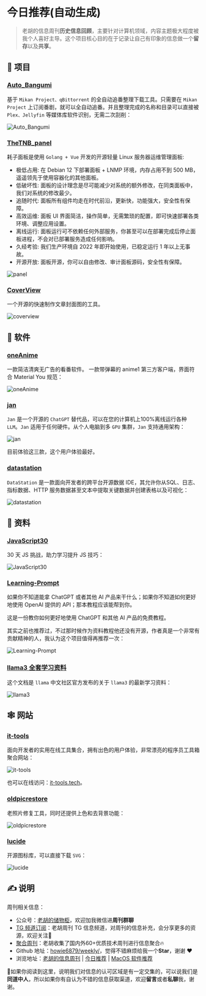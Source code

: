 # 今日推荐(自动生成)

> 老胡的信息周刊**历史信息回顾**，主要针对计算机领域，内容主题极大程度被我个人喜好主导。这个项目核心目的在于记录让自己有印象的信息做一个**留存**以及**共享**。


## 🎯 项目 

### [Auto_Bangumi](https://github.com/EstrellaXD/Auto_Bangumi)

基于 `Mikan Project、qBittorrent` 的全自动追番整理下载工具。只需要在 `Mikan Project` 上订阅番剧，就可以全自动追番。并且整理完成的名称和目录可以直接被 `Plex、Jellyfin` 等媒体库软件识别，无需二次刮削：

![Auto_Bangumi](https://images-1252557999.file.myqcloud.com/uPic/Auto_Bangumi.png) 

### [TheTNB_panel](https://github.com/TheTNB/panel)

耗子面板是使用 `Golang + Vue` 开发的开源轻量 Linux 服务器运维管理面板:

- 极低占用: 在 Debian 12 下部署面板 + LNMP 环境，内存占用不到 500 MB，遥遥领先于使用容器化的其他面板。
- 低破坏性: 面板的设计理念是尽可能减少对系统的额外修改，在同类面板中，我们对系统的修改最少。
- 追随时代: 面板所有组件均走在时代前沿，更新快，功能强大，安全性有保障。
- 高效运维: 面板 UI 界面简洁，操作简单，无需繁琐的配置，即可快速部署各类环境、调整应用设置。
- 离线运行: 面板运行可不依赖任何外部服务，你甚至可以在部署完成后停止面板进程，不会对已部署服务造成任何影响。
- 久经考验: 我们生产环境自 2022 年即开始使用，已稳定运行 1 年以上无事故。
- 开源开放: 面板开源，你可以自由修改、审计面板源码，安全性有保障。

![panel](https://images-1252557999.file.myqcloud.com/uPic/panel.png) 

### [CoverView](https://github.com/rutikwankhade/CoverView)

一个开源的快速制作文章封面图的工具。

![coverview](https://images-1252557999.file.myqcloud.com/uPic/coverview.jpg) 

## 🤖 软件 

### [oneAnime](https://github.com/Predidit/oneAnime)

一款简洁清爽无广告的看番软件。 一款带弹幕的 anime1 第三方客户端，界面符合 Material You 规范：

![oneAnime](https://images-1252557999.file.myqcloud.com/uPic/oneAnime.jpg) 

### [jan](https://github.com/janhq/jan)

`Jan` 是一个开源的 `ChatGPT` 替代品，可以在您的计算机上100%离线运行各种 `LLM`。`Jan` 适用于任何硬件。从个人电脑到多 `GPU` 集群，`Jan` 支持通用架构：

![jan](https://images-1252557999.file.myqcloud.com/uPic/jan.jpg)

目前体验这三款，这个用户体验最好。 

### [datastation](https://github.com/multiprocessio/datastation)

`DataStation` 是一款面向开发者的跨平台开源数据 IDE，其允许你从SQL、日志、指标数据、HTTP 服务数据甚至文本中提取关键数据并创建表格以及可视化：

![datastation](https://images-1252557999.file.myqcloud.com/uPic/datastation.jpg) 

## 👀 资料 

### [JavaScript30](https://github.com/wesbos/JavaScript30)

30 天 JS 挑战，助力学习提升 JS 技巧：

![JavaScript30](https://images-1252557999.file.myqcloud.com/uPic/JavaScript30.png) 

### [Learning-Prompt](https://github.com/thinkingjimmy/Learning-Prompt)

如果你不知道能拿 ChatGPT 或者其他 AI 产品来干什么；如果你不知道如何更好地使用 OpenAI 提供的 API；那本教程应该能帮到你。

这是一份教你如何更好地使用 ChatGPT 和其他 AI 产品的免费教程。

其实之前也推荐过，不过那时候作为资料教程他还没有开源，作者真是一个非常有贡献精神的人，我认为这个项目值得再推荐一次：

![Learning-Prompt](https://images-1252557999.file.myqcloud.com/uPic/Learning-Prompt.jpg) 

### [llama3 全套学习资料](https://chinesellama.feishu.cn/wiki/XBKPwbhWriWCfrkmJhfcrS9Rnqc)

这个文档是 `llama` 中文社区官方发布的关于 `llama3` 的最新学习资料：

![llama3](https://images-1252557999.file.myqcloud.com/uPic/llama3.jpg) 

## 🕸 网站 

### [it-tools](https://it-tools.tech/)

面向开发者的实用在线工具集合，拥有出色的用户体验，非常漂亮的程序员工具箱聚合网站：

![it-tools](https://images-1252557999.file.myqcloud.com/uPic/it-tools.jpg)

也可以在线访问：[it-tools.tech](https://it-tools.tech/)。 

### [oldpicrestore](https://www.oldpicrestore.com/restore?id=1&type=Restore-Photo)

老照片修复工具，同时还提供上色和去背景功能：

![oldpicrestore](https://images-1252557999.file.myqcloud.com/uPic/oldpicrestore.jpg) 

### [lucide](https://lucide.dev/)

开源图标库，可以直接下载 `SVG`：

![lucide](https://images-1252557999.file.myqcloud.com/uPic/lucide.jpg) 

## ✍️ 说明

周刊相关信息：

- 公众号：[老胡的储物柜](https://images-1252557999.file.myqcloud.com/uPic/ETIbMe.jpg)，欢迎加我微信进**周刊群聊**
- [TG 频道订阅](https://t.me/howie_weekly)：老胡周刊 TG 信息频道，对周刊的信息补充，会分享更多的资源，欢迎关注👏
- [聚合周刊](https://www.fre321.com/weekly)：老胡收集了国内外60+优质技术周刊进行信息聚合🔥
- Github 地址：[howie6879/weekly/](https://github.com/howie6879/weekly/)，觉得不错麻烦给我一个**Star**，谢谢 ❤️
- 浏览地址：[老胡的信息周刊](https://weekly.howie6879.com) | [今日推荐](https://weekly.howie6879.com/recommend/index.html) | [MacOS 软件推荐](https://weekly.howie6879.com/soft/mac.html)

🙌如果你阅读到这里，说明我们对信息的认可区域是有一定交集的，可以说我们是**同道中人**，所以如果你有自认为不错的信息获取渠道，欢迎**留言**或者**私聊**我，谢谢。